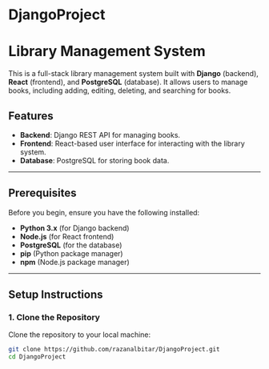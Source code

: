 # DjangoProject

# Library Management System

This is a full-stack library management system built with **Django** (backend), **React** (frontend), and **PostgreSQL** (database). It allows users to manage books, including adding, editing, deleting, and searching for books.

## Features

- **Backend**: Django REST API for managing books.
- **Frontend**: React-based user interface for interacting with the library system.
- **Database**: PostgreSQL for storing book data.

---

## Prerequisites

Before you begin, ensure you have the following installed:

- **Python 3.x** (for Django backend)
- **Node.js** (for React frontend)
- **PostgreSQL** (for the database)
- **pip** (Python package manager)
- **npm** (Node.js package manager)

---

## Setup Instructions

### 1. Clone the Repository

Clone the repository to your local machine:

```bash
git clone https://github.com/razanalbitar/DjangoProject.git
cd DjangoProject
```
